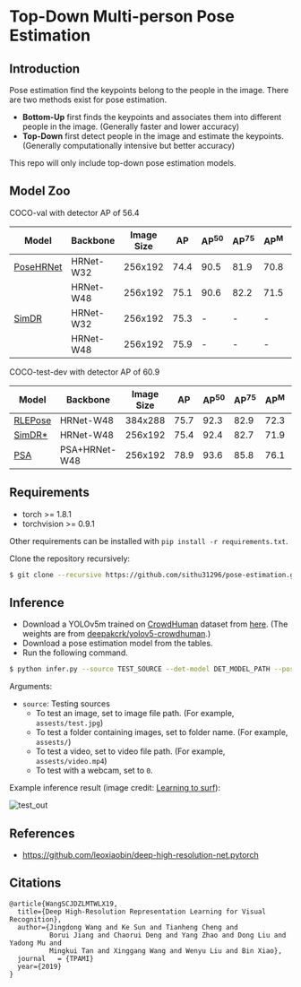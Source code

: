 # Top-Down Multi-person Pose Estimation

## Introduction

Pose estimation find the keypoints belong to the people in the image. There are two methods exist for pose estimation.

* **Bottom-Up** first finds the keypoints and associates them into different people in the image. (Generally faster and lower accuracy)
* **Top-Down** first detect people in the image and estimate the keypoints. (Generally computationally intensive but better accuracy)

This repo will only include top-down pose estimation models.

## Model Zoo

[hrnet]: https://arxiv.org/abs/1908.07919
[simdr]: http://arxiv.org/abs/2107.03332
[psa]: https://arxiv.org/abs/2107.00782
[rlepose]: https://arxiv.org/abs/2107.11291

[phrnetw32]: https://drive.google.com/file/d/1os6T42ri4zsVPXwceli3J3KtksIaaGgu/view?usp=sharing
[phrnetw48]: https://drive.google.com/file/d/1MbEjiXkV83Pm3G2o_Rni4j9CT_jRDSAQ/view?usp=sharing
[hrnetw32]: https://drive.google.com/file/d/1YlPrQMZdNTMWIX3QJ5iKixN3qd0NCKFO/view?usp=sharing
[hrnetw48]: https://drive.google.com/file/d/1hug4ptbf9Y125h9ZH72x4asY2lHt7NA6/view?usp=sharing

COCO-val with detector AP of 56.4

Model | Backbone | Image Size | AP | AP<sup>50 | AP<sup>75 | AP<sup>M | AP<sup>L | Params <br><sup>(M) | GFLOPs | Weights
--- | --- | --- | --- | --- | --- | --- | --- | --- | --- | --- 
[PoseHRNet][hrnet] | HRNet-W32 | 256x192 | 74.4 | 90.5 | 81.9 | 70.8 | 81.0 | 29 | 7 | [pretrained][phrnetw32]\|[backbone][hrnetw32]
| | HRNet-W48 | 256x192 | 75.1 | 90.6 | 82.2 | 71.5 | 81.8 | 64 | 15 | [pretrained][phrnetw48]\|[backbone][hrnetw48]
[SimDR][simdr] | HRNet-W32 | 256x192 | 75.3 | - | - | - | - | 31 | 7 | -
| | HRNet-W48 | 256x192 | 75.9 | - | - | - | - | 66 | 15 | -


COCO-test-dev with detector AP of 60.9

Model | Backbone | Image Size | AP | AP<sup>50 | AP<sup>75 | AP<sup>M | AP<sup>L | Params <br><sup>(M) | GFLOPs | Weights
--- | --- | --- | --- | --- | --- | --- | --- | --- | --- | ---
[RLEPose][rlepose] | HRNet-W48 | 384x288 | 75.7 | 92.3 | 82.9 | 72.3 | 81.3 | - | - | -
[SimDR*][simdr] | HRNet-W48 | 256x192 | 75.4 | 92.4 | 82.7 | 71.9 | 81.3 | 66 | 15 | -
[PSA][psa] | PSA+HRNet-W48 | 256x192 | 78.9 | 93.6 | 85.8 | 76.1 | 83.6 | 70 | 16 | -

## Requirements

* torch >= 1.8.1
* torchvision >= 0.9.1

Other requirements can be installed with `pip install -r requirements.txt`.

Clone the repository recursively:

```bash
$ git clone --recursive https://github.com/sithu31296/pose-estimation.git
```


## Inference

* Download a YOLOv5m trained on [CrowdHuman](https://www.crowdhuman.org/) dataset from [here](https://drive.google.com/file/d/1gglIwqxaH2iTvy6lZlXuAcMpd_U0GCUb/view?usp=sharing). (The weights are from [deepakcrk/yolov5-crowdhuman](https://github.com/deepakcrk/yolov5-crowdhuman).)
* Download a pose estimation model from the tables.
* Run the following command.

```bash
$ python infer.py --source TEST_SOURCE --det-model DET_MODEL_PATH --pose-model POSE_MODEL_PATH --img-size 640
```

Arguments:

* `source`: Testing sources
    * To test an image, set to image file path. (For example, `assests/test.jpg`)
    * To test a folder containing images, set to folder name. (For example, `assests/`)
    * To test a video, set to video file path. (For example, `assests/video.mp4`)
    * To test with a webcam, set to `0`.

Example inference result (image credit: [Learning to surf](https://www.flickr.com/photos/fotologic/6038911779/in/photostream/)):

![test_out](assests/test_out.jpg)


## References

* https://github.com/leoxiaobin/deep-high-resolution-net.pytorch

## Citations

```
@article{WangSCJDZLMTWLX19,
  title={Deep High-Resolution Representation Learning for Visual Recognition},
  author={Jingdong Wang and Ke Sun and Tianheng Cheng and 
          Borui Jiang and Chaorui Deng and Yang Zhao and Dong Liu and Yadong Mu and 
          Mingkui Tan and Xinggang Wang and Wenyu Liu and Bin Xiao},
  journal   = {TPAMI}
  year={2019}
}
```